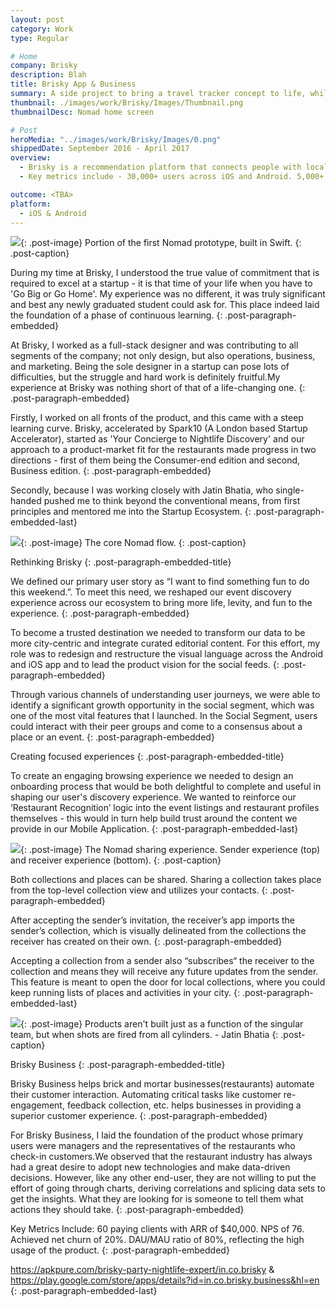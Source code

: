 ```yaml
---
layout: post
category: Work
type: Regular

# Home
company: Brisky
description: Blah
title: Brisky App & Business
summary: A side project to bring a travel tracker concept to life, while learning Swift along the way.
thumbnail: ./images/work/Brisky/Images/Thumbnail.png
thumbnailDesc: Nomad home screen

# Post
heroMedia: "../images/work/Brisky/Images/0.png"
shippedDate: September 2016 - April 2017
overview:
  - Brisky is a recommendation platform that connects people with local experts for personalized recommendations. It also provides real-time information about what is happening at pubs around you.
  - Key metrics include - 30,000+ users across iOS and Android. 5,000+ MAUs- 8,000+ recommendations. 28-Day retention of 30%.

outcome: <TBA>
platform:
  - iOS & Android
---
```


<img src="../images/work/Brisky/Images/1.png">{: .post-image}
Portion of the first Nomad prototype, built in Swift.
{: .post-caption}

During my time at Brisky, I understood the true value of commitment that is required to excel at a startup - it is that time of your life when you have to 'Go Big or Go Home'. My experience was no different, it was truly significant and best any newly graduated student could ask for. This place indeed laid the foundation of a phase of continuous learning.
{: .post-paragraph-embedded}

At Brisky, I worked as a full-stack designer and was contributing to all segments of the company; not only design, but also operations, business, and marketing. Being the sole designer in a startup can pose lots of difficulties, but the struggle and hard work is definitely fruitful.My experience at Brisky was nothing short of that of a life-changing one.
{: .post-paragraph-embedded}

Firstly, I worked on all fronts of the product, and this came with a steep learning curve. Brisky, accelerated by Spark10 (A London based Startup Accelerator), started as 'Your Concierge to Nightlife Discovery' and our approach to a product-market fit for the restaurants made progress in two directions - first of them being the Consumer-end edition and second, Business edition.
{: .post-paragraph-embedded}

Secondly, because I was working closely with Jatin Bhatia, who single-handed pushed me to think beyond the conventional means, from first principles and mentored me into the Startup Ecosystem.
{: .post-paragraph-embedded-last}

<img src="../images/work/Brisky/Images/2.png">{: .post-image}
The core Nomad flow.
{: .post-caption}

Rethinking Brisky
{: .post-paragraph-embedded-title}

We defined our primary user story as “I want to find something fun to do this weekend.”. To meet this need, we reshaped our event discovery experience across our ecosystem to bring more life, levity, and fun to the experience.
{: .post-paragraph-embedded}

To become a trusted destination we needed to transform our data to be more city-centric and integrate curated editorial content. For this effort, my role was to redesign and restructure the visual language across the Android and iOS app and to lead the product vision for the social feeds.
{: .post-paragraph-embedded}

Through various channels of understanding user journeys, we were able to identify a significant growth opportunity in the social segment, which was one of the most vital features that I launched. In the Social Segment, users could interact with their peer groups and come to a consensus about a place or an event.
{: .post-paragraph-embedded}

Creating focused experiences
{: .post-paragraph-embedded-title}

To create an engaging browsing experience we needed to design an onboarding process that would be both delightful to complete and useful in shaping our user's discovery experience. We wanted to reinforce our ‘Restaurant Recognition’ logic into the event listings and restaurant profiles themselves - this would in turn help build trust around the content we provide in our Mobile Application.
{: .post-paragraph-embedded-last}

<img src="../images/work/Brisky/Images/3.png">{: .post-image}
The Nomad sharing experience. Sender experience (top) and receiver experience (bottom).
{: .post-caption}

Both collections and places can be shared. Sharing a collection takes place from the top-level collection view and utilizes your contacts.
{: .post-paragraph-embedded}

After accepting the sender’s invitation, the receiver’s app imports the sender’s collection, which is visually delineated from the collections the receiver has created on their own.
{: .post-paragraph-embedded}

Accepting a collection from a sender also “subscribes“ the receiver to the collection and means they will receive any future updates from the sender. This feature is meant to open the door for local collections, where you could keep running lists of places and activities in your city.
{: .post-paragraph-embedded-last}

<img src="../images/work/Brisky/Images/4.png">{: .post-image}
Products aren't built just as a function of the singular team, but when shots are fired from all cylinders. - Jatin Bhatia
{: .post-caption}

Brisky Business
{: .post-paragraph-embedded-title}

Brisky Business helps brick and mortar businesses(restaurants) automate their customer interaction. Automating critical tasks like customer re-engagement, feedback collection, etc. helps businesses in providing a superior customer experience.
{: .post-paragraph-embedded}

For Brisky Business, I laid the foundation of the product whose primary users were managers and the representatives of the restaurants who check-in customers.We observed that the restaurant industry has always had a great desire to adopt new technologies and make data-driven decisions. However, like any other end-user, they are not willing to put the effort of going through charts, deriving correlations and splicing data sets to get the insights. What they are looking for is someone to tell them what actions they should take.
{: .post-paragraph-embedded}

Key Metrics Include: 60 paying clients with ARR of \$40,000. NPS of 76. Achieved net churn of 20%. DAU/MAU ratio of 80%, reflecting the high usage of the product.
{: .post-paragraph-embedded}

<https://apkpure.com/brisky-party-nightlife-expert/in.co.brisky> & <https://play.google.com/store/apps/details?id=in.co.brisky.business&hl=en>
{: .post-paragraph-embedded-last}
